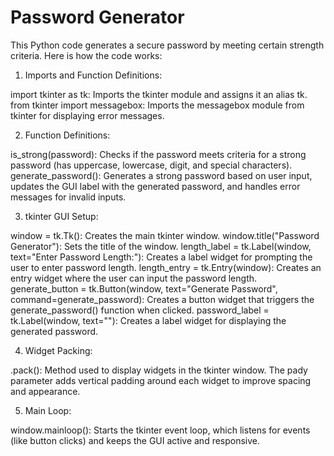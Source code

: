 # Password Generator

This Python code generates a secure password by meeting certain strength criteria. Here is how the code works:

1. Imports and Function Definitions:
   
import tkinter as tk: Imports the tkinter module and assigns it an alias tk.
from tkinter import messagebox: Imports the messagebox module from tkinter for displaying error messages.

2. Function Definitions:
   
is_strong(password): Checks if the password meets criteria for a strong password (has uppercase, lowercase, digit, and special characters).
generate_password(): Generates a strong password based on user input, updates the GUI label with the generated password, and handles error messages for invalid inputs.

3. tkinter GUI Setup:
   
window = tk.Tk(): Creates the main tkinter window.
window.title("Password Generator"): Sets the title of the window.
length_label = tk.Label(window, text="Enter Password Length:"): Creates a label widget for prompting the user to enter password length.
length_entry = tk.Entry(window): Creates an entry widget where the user can input the password length.
generate_button = tk.Button(window, text="Generate Password", command=generate_password): Creates a button widget that triggers the generate_password() function when clicked.
password_label = tk.Label(window, text=""): Creates a label widget for displaying the generated password.

4. Widget Packing:
   
.pack(): Method used to display widgets in the tkinter window. The pady parameter adds vertical padding around each widget to improve spacing and appearance.

5. Main Loop:
   
window.mainloop(): Starts the tkinter event loop, which listens for events (like button clicks) and keeps the GUI active and responsive.

